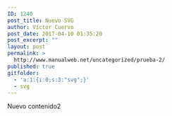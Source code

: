 ```yaml
---
ID: 1240
post_title: Nuevo SVG
author: Víctor Cuervo
post_date: 2017-04-10 01:35:20
post_excerpt: ""
layout: post
permalink: >
  http://www.manualweb.net/uncategorized/prueba-2/
published: true
gitfolder:
  - 'a:1:{i:0;s:3:"svg";}'
  - svg
---
```

Nuevo contenido2